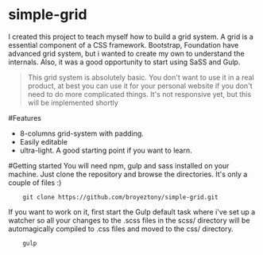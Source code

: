 # simple-grid
I created this project to teach myself how to build a grid system.
A grid is a essential component of a CSS framework. Bootstrap, Foundation have advanced grid system, but i wanted to create my own to understand the internals.
Also, it was a good opportunity to start using SaSS and Gulp.

> This grid system is absolutely basic. You don't want to use it in a real product, at best you can use it for your personal website if you don't need to do more complicated things.
> It's not responsive yet, but this will be implemented shortly

#Features
 - 8-columns grid-system with padding.
 - Easily editable 
 - ultra-light. A good starting point if you want to learn.
  
#Getting started
You will need npm, gulp and sass installed on your machine.
Just clone the repository and browse the directories. It's only a couple of files :)
    
        git clone https://github.com/broyeztony/simple-grid.git

If you want to work on it, first start the Gulp default task where i've set up a watcher so all your changes to the .scss files in the scss/ directory will be automagically compiled to .css files and moved to the css/ directory.

        gulp
        
        



